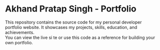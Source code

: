 # Akhand Pratap Singh - Portfolio

This repository contains the source code for my personal developer portfolio website. It showcases my projects, skills, education, and achievements.  
You can view the live si te or use this code as a reference for building your own portfolio.